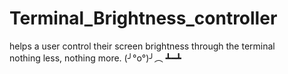 # Terminal_Brightness_controller
 helps a user control  their screen brightness through the terminal <br />
 nothing less, nothing more. (╯°o°)╯︵ ┻━┻
